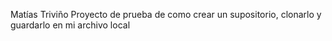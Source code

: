 Matías Triviño
Proyecto de prueba de como crear un supositorio, clonarlo y guardarlo en mi archivo local